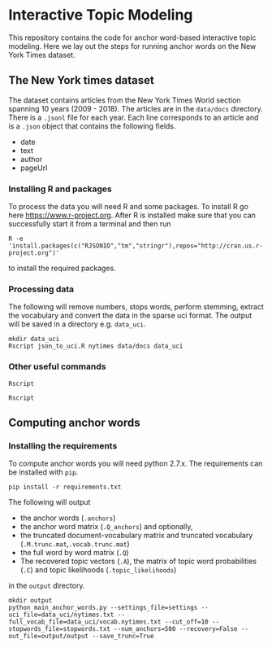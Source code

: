 # Interactive Topic Modeling
This repository contains the code for anchor word-based interactive topic modeling. Here we lay out the steps for running anchor words on the New York Times dataset.

## The New York times dataset
The dataset contains articles from the New York Times World section spanning 10 years (2009 - 2018). The articles are in the `data/docs` directory. There is a `.jsonl` file for each year. Each line corresponds to an article and is a `.json` object that contains the following fields.

* date
* text
* author
* pageUrl

### Installing R and packages
To process the data you will need R and some packages. To install R go here https://www.r-project.org. After R is installed make sure that you can successfully start it from a terminal and then run

```
R -e 'install.packages(c("RJSONIO","tm","stringr"),repos="http://cran.us.r-project.org")'
```

to install the required packages. 

### Processing data
The following will remove numbers, stops words, perform stemming, extract the vocabulary and convert the data in the sparse uci format. The output will be saved in a directory e.g. `data_uci`.

```
mkdir data_uci
Rscript json_to_uci.R nytimes data/docs data_uci
```

### Other useful commands

```Rscript ```

```Rscript ```

## Computing anchor words

### Installing the requirements
To compute anchor words you will need python 2.7.x. The requirements can be installed with `pip`.

```pip install -r requirements.txt```

The following will output 
* the anchor words (`.anchors`)
* the anchor word matrix (`.Q_anchors`)
and optionally,
* the truncated document-vocabulary matrix and truncated vocabulary (`.M.trunc.mat`,`.vocab.trunc.mat`)
* the full word by word matrix (`.Q`)
* The recovered topic vectors (`.A`), the matrix of topic word probabilities (`.C`) and topic likelihoods (`.topic_likelihoods`) 

in the `output` directory. 

```
mkdir output
python main_anchor_words.py --settings_file=settings --uci_file=data_uci/nytimes.txt --full_vocab_file=data_uci/vocab.nytimes.txt --cut_off=10 --stopwords_file=stopwords.txt --num_anchors=500 --recovery=False --out_file=output/output --save_trunc=True
```


